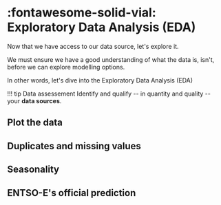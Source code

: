 # :fontawesome-solid-vial: Exploratory Data Analysis (EDA)

Now that we have access to our data source, let's explore it.

We must ensure we have a good understanding of what the data is, isn't, before we can explore modelling options.

In other words, let's dive into the Exploratory Data Analysis (EDA)

!!! tip Data assessement
    Identify and qualify -- in quantity and quality -- your **data sources**.

## Plot the data

## Duplicates and missing values

## Seasonality

## ENTSO-E's official prediction




